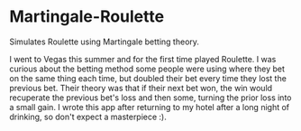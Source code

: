 Martingale-Roulette
===================

Simulates Roulette using Martingale betting theory.

I went to Vegas this summer and for the first time played Roulette.  I was curious about the betting method some people
were using where they bet on the same thing each time, but doubled their bet every time they lost the previous bet. Their
theory was that if their next bet won, the win would recuperate the previous bet's loss and then some, turning the prior
loss into a small gain.  I wrote this app after returning to my hotel after a long night of drinking, so don't expect a
masterpiece :).